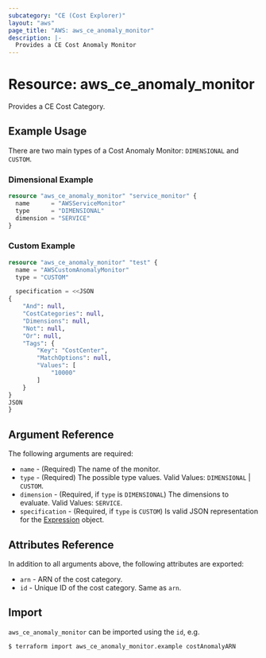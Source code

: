 ```yaml
---
subcategory: "CE (Cost Explorer)"
layout: "aws"
page_title: "AWS: aws_ce_anomaly_monitor"
description: |-
  Provides a CE Cost Anomaly Monitor
---
```


# Resource: aws_ce_anomaly_monitor

Provides a CE Cost Category.

## Example Usage

There are two main types of a Cost Anomaly Monitor: `DIMENSIONAL` and `CUSTOM`.

### Dimensional Example

```terraform
resource "aws_ce_anomaly_monitor" "service_monitor" {
  name      = "AWSServiceMonitor"
  type      = "DIMENSIONAL"
  dimension = "SERVICE"
}
```

### Custom Example

```terraform
resource "aws_ce_anomaly_monitor" "test" {
  name = "AWSCustomAnomalyMonitor"
  type = "CUSTOM"

  specification = <<JSON
{
	"And": null,
	"CostCategories": null,
	"Dimensions": null,
	"Not": null,
	"Or": null,
	"Tags": {
		"Key": "CostCenter",
		"MatchOptions": null,
		"Values": [
			"10000"
		]
	}
}
JSON
}
```

## Argument Reference

The following arguments are required:

* `name` - (Required) The name of the monitor.
* `type` - (Required) The possible type values. Valid Values: `DIMENSIONAL` | `CUSTOM`.
* `dimension` - (Required, if `type` is `DIMENSIONAL`) The dimensions to evaluate. Valid Values: `SERVICE`.
* `specification` - (Required, if `type` is `CUSTOM`) Is valid JSON representation for the [Expression](https://docs.aws.amazon.com/aws-cost-management/latest/APIReference/API_Expression.html) object.

## Attributes Reference

In addition to all arguments above, the following attributes are exported:

* `arn` - ARN of the cost category.
* `id` - Unique ID of the cost category. Same as `arn`.


## Import

`aws_ce_anomaly_monitor` can be imported using the `id`, e.g.

```
$ terraform import aws_ce_anomaly_monitor.example costAnomalyARN
```
